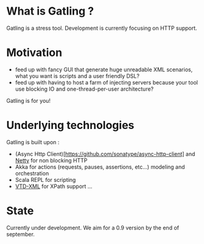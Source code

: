 # What is Gatling ?

Gatling is a stress tool.
Development is currently focusing on HTTP support.

# Motivation

* feed up with fancy GUI that generate huge unreadable XML scenarios, what you want is scripts and a user friendly DSL?
* feed up with having to host a farm of injecting servers because your tool use blocking IO and one-thread-per-user architecture?

Gatling is for you!

# Underlying technologies

Gatling is built upon :

* (Async Http Client)[https://github.com/sonatype/async-http-client] and [Netty](http://www.jboss.org/netty) for non blocking HTTP
* Akka for actions (requests, pauses, assertions, etc...) modeling and orchestration
* Scala REPL for scripting
* [VTD-XML](http://vtd-xml.sourceforge.net) for XPath support
...


# State
Currently under development.
We aim for a 0.9 version by the end of september.